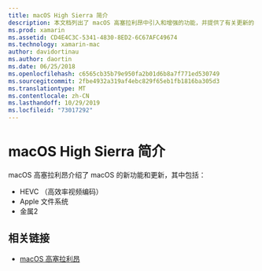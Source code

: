 ```yaml
---
title: macOS High Sierra 简介
description: 本文档列出了 macOS 高塞拉利昂中引入和增强的功能，并提供了有关更新的 Apple 高级说明的链接。
ms.prod: xamarin
ms.assetid: CD4E4C3C-5341-4830-8ED2-6C67AFC49674
ms.technology: xamarin-mac
author: davidortinau
ms.author: daortin
ms.date: 06/25/2018
ms.openlocfilehash: c6565cb35b79e950fa2b01d6b8a7f771ed530749
ms.sourcegitcommit: 2fbe4932a319af4ebc829f65eb1fb1816ba305d3
ms.translationtype: MT
ms.contentlocale: zh-CN
ms.lasthandoff: 10/29/2019
ms.locfileid: "73017292"
---
```

# <a name="introduction-to-macos-high-sierra"></a>macOS High Sierra 简介

macOS 高塞拉利昂介绍了 macOS 的新功能和更新，其中包括：

- HEVC （高效率视频编码）
- Apple 文件系统
- 金属2

## <a name="related-links"></a>相关链接

- [macOS 高塞拉利昂](https://www.apple.com/macos/high-sierra/)
